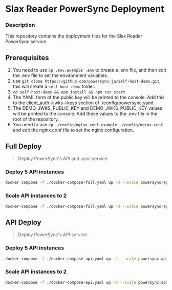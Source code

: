# Slax Reader PowerSync Deployment

### Description

This repository contains the deployment files for the Slax Reader PowerSync service.

## Prerequisites
1. You need to use `cp .env.example .env` to create a .env file, and then edit the .env file to set the environment variables.
2. use `git clone https://github.com/powersync-ja/self-host-demo.git`, this will create a `self-host-demo` folder.
3. `cd self-host-demo && npm install && npm run start`
4. The YAML form of the public key will be printed to the console. Add this to the client_auth->jwks->keys section of ./config/powersync.yaml.
5. The DEMO_JWKS_PUBLIC_KEY and DEMO_JWKS_PUBLIC_KEY values will be printed to the console. Add these values to the .env file in the root of the repository.
6. You need to use `cp ./config/nginx.conf.example ./config/nginx.conf` and edit the nginx.conf file to set the nginx configuration.

## Full Deploy
> Deploy PowerSync's API and sync service

### Deploy 5 API instances
```bash
docker compose -f ./docker-compose-full.yaml up -d --scale powersync-api=5
```

### Scale API instances to 2
```bash
docker-compose -f ./docker-compose-full.yaml up -d --scale powersync-api=2
```

## API Deploy
> Deploy PowerSync's API service

### Deploy 5 API instances
```bash
docker compose -f ./docker-compose-api.yaml up -d --scale powersync-api=5
```

### Scale API instances to 2
```bash
docker-compose -f ./docker-compose-api.yaml up -d --scale powersync-api=2
```